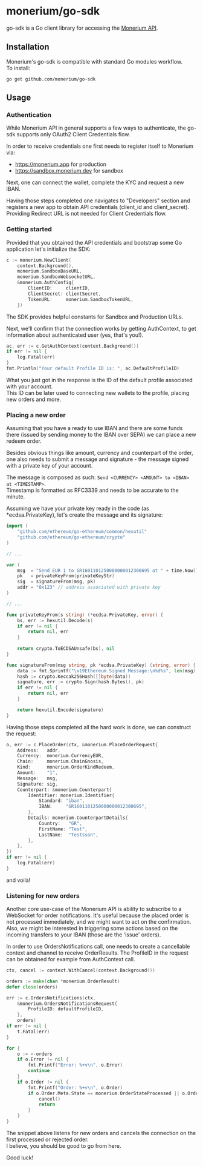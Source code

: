 # monerium/go-sdk

go-sdk is a Go client library for accessing the [Monerium API](https://monerium.dev/api-docs).

## Installation

Monerium's go-sdk is compatible with standard Go modules workflow.  
To install:

```
go get github.com/monerium/go-sdk
```

## Usage

### Authentication

While Monerium API in general supports a few ways to authenticate, the go-sdk supports only OAuth2 Client Credentials flow.

In order to receive credentials one first needs to register itself to Monerium via:
- https://monerium.app for production
- https://sandbox.monerium.dev for sandbox

Next, one can connect the wallet, complete the KYC and request a new IBAN.

Having those steps completed one navigates to "Developers" section and registers a new app to obtain API credentials (client_id and client_secret).
Providing Redirect URL is not needed for Client Credentials flow.

### Getting started

Provided that you obtained the API credentials and bootstrap some Go application let's initialize the SDK:

```go
c := monerium.NewClient(
	context.Background(),
	monerium.SandboxBaseURL,
	monerium.SandboxWebsocketURL,
	&monerium.AuthConfig{
		ClientID:     clientID,
		ClientSecret: clientSecret,
		TokenURL:     monerium.SandboxTokenURL,
	})
```

The SDK provides helpful constants for Sandbox and Production URLs.

Next, we'll confirm that the connection works by getting AuthContext, to get information about authenticated user (yes, that's you!).

```go
ac, err := c.GetAuthContext(context.Background())
if err != nil {
	log.Fatal(err)
}
fmt.Println("Your default Profile ID is: ", ac.DefaultProfileID)
```

What you just got in the response is the ID of the default profile associated with your account.   
This ID can be later used to connecting new wallets to the profile, placing new orders and more.

### Placing a new order

Assuming that you have a ready to use IBAN and there are some funds there (issued by sending money to the IBAN over SEPA) we can place a new redeem order.

Besides obvious things like amount, currency and counterpart of the order, one also needs
to submit a message and signature - the message signed with a private key of your account.

The message is composed as such: `Send <CURRENCY> <AMOUNT> to <IBAN> at <TIMESTAMP>`.  
Timestamp is formatted as RFC3339 and needs to be accurate to the minute.

Assuming we have your private key ready in the code (as *ecdsa.PrivateKey), let's create the message and its signature:

```go
import (
    "github.com/ethereum/go-ethereum/common/hexutil"
    "github.com/ethereum/go-ethereum/crypto"
)

// ...

var (
    msg  = "Send EUR 1 to GR1601101250000000012300695 at " + time.Now().Format(time.RFC3339)
    pk   = privateKeyFrom(privateKeyStr)
    sig  = signatureFrom(msg, pk)
    addr = "0x123" // address associated with private key
)

// ...

func privateKeyFrom(s string) (*ecdsa.PrivateKey, error) {
    bs, err := hexutil.Decode(s)
    if err != nil {
        return nil, err
    }
	
	return crypto.ToECDSAUnsafe(bs), nil
}

func signatureFrom(msg string, pk *ecdsa.PrivateKey) (string, error) {
	data := fmt.Sprintf("\x19Ethereum Signed Message:\n%d%s", len(msg), msg)
	hash := crypto.Keccak256Hash([]byte(data))
	signature, err := crypto.Sign(hash.Bytes(), pk)
	if err != nil {
		return nil, err
	}

	return hexutil.Encode(signature)
}
```

Having those steps completed all the hard work is done, we can construct the request:

```go
o, err := c.PlaceOrder(ctx, &monerium.PlaceOrderRequest{
	Address:   addr, 
	Currency:  monerium.CurrencyEUR,
	Chain:     monerium.ChainGnosis,
	Kind:      monerium.OrderKindRedeem,
	Amount:    "1",
	Message:   msg,
	Signature: sig,
	Counterpart: &monerium.Counterpart{
		Identifier: monerium.Identifier{
			Standard: "iban",
			IBAN:     "GR1601101250000000012300695",
		},
		Details: monerium.CounterpartDetails{
			Country:   "GR",
			FirstName: "Test",
			LastName:  "Testsson",
		},
	},
})
if err != nil {
	log.Fatal(err)
}
```

and voilà!

### Listening for new orders

Another core use-case of the Monerium API is ability to subscribe to a WebSocket for order notifications.
It's useful because the placed order is not processed immediately, and we might want to act on the confirmation. Also, we might be interested in triggering
some actions based on the incoming transfers to your IBAN (those are the 'issue' orders).

In order to use OrdersNotifications call, one needs to create a cancellable context and channel to receive OrderResults.
The ProfileID in the request can be obtained for example from AuthContext call.

```go
ctx, cancel := context.WithCancel(context.Background())

orders := make(chan *monerium.OrderResult)
defer close(orders)

err := c.OrdersNotifications(ctx,
	&monerium.OrdersNotificationsRequest{
	    ProfileID: defaultProfileID,
	},
	orders)
if err != nil {
	t.Fatal(err)
}

for {
	o := <-orders
	if o.Error != nil {
		fmt.Printf("Error: %+v\n", o.Error)
		continue
	}
	if o.Order != nil {
		fmt.Printf("Order: %+v\n", o.Order)
		if o.Order.Meta.State == monerium.OrderStateProcessed || o.Order.Meta.State == monerium.OrderStateRejected {
			cancel()
			return
		}
	}
}
```

The snippet above listens for new orders and cancels the connection on the first processed or rejected order.  
I believe, you should be good to go from here.

Good luck!